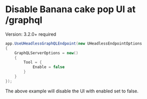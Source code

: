 # Disable Banana cake pop UI at /graphql

Version: 3.2.0+ required

```csharp
app.UseUHeadlessGraphQLEndpoint(new UHeadlessEndpointOptions
{
    GraphQLServerOptions = new()
    {
        Tool = {
            Enable = false
        }
    }
});
```

The above example will disable the UI with enabled set to false.